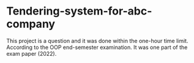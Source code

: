 # Tendering-system-for-abc-company
 This project is a question and it was done within the one-hour time limit. According to the OOP end-semester examination. It was one part of the exam paper (2022).
